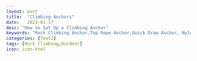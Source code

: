 ```yaml
---
layout: post
title:  "Climbing Anchors"
date:   2023-01-17
desc: "How to Set Up a Climbing Anchor"
keywords: "Rock Climbing Anchor,Top Rope Anchor,Quick Draw Anchor, Nylon Sling Anchor"
categories: [Test2]
tags: [Rock Climbing,Outdoor]
icon: icon-html
---
```

